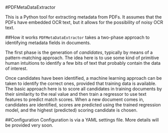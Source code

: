 #PDFMetaDataExtractor

This is a Python tool for extracting metadata from PDFs.
It assumes that the PDFs have embedded OCR text, but it allows for the possibility of noisy OCR text.

##How it works
`PDFMetaDataExtractor` takes a two-phase approach to identifying metadata fields in documents.

The first phase is the generation of _candidates_, typically by means of a pattern-matching approach.
The idea here is to use some kind of primitive human intuitions to identify a few bits of text that probably contain the data of interest.

Once candidates have been identified, a machine learning approach can be taken to identify the correct ones, provided that training data is available.
The basic approach here is to score all candidates in training documents by their similarity to the real value and then train a regressor to use text features to predict match scores.
When a new document comes in, candidates are identified, scores are predicted using the trained regression model, and the highest (predicted) scoring candidate is chosen.

##Configuration
Configuration is via a YAML settings file. 
More details will be provided very soon.